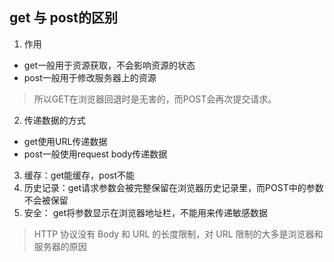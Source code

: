 ## get 与 post的区别
1. 作用
  * get一般用于资源获取，不会影响资源的状态
  * post一般用于修改服务器上的资源
> 所以GET在浏览器回退时是无害的，而POST会再次提交请求。

2. 传递数据的方式
  * get使用URL传递数据
  * post一般使用request body传递数据

3. 缓存：get能缓存，post不能
4. 历史记录：get请求参数会被完整保留在浏览器历史记录里，而POST中的参数不会被保留
5. 安全： get将参数显示在浏览器地址栏，不能用来传递敏感数据

> HTTP 协议没有 Body 和 URL 的长度限制，对 URL 限制的大多是浏览器和服务器的原因

